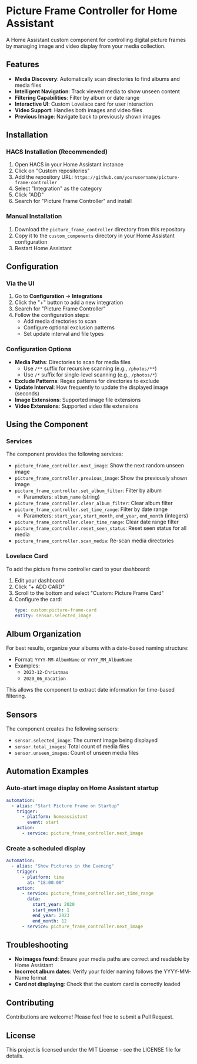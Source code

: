# Picture Frame Controller for Home Assistant

A Home Assistant custom component for controlling digital picture frames by managing image and video display from your media collection.

## Features

- **Media Discovery**: Automatically scan directories to find albums and media files
- **Intelligent Navigation**: Track viewed media to show unseen content
- **Filtering Capabilities**: Filter by album or date range
- **Interactive UI**: Custom Lovelace card for user interaction
- **Video Support**: Handles both images and video files
- **Previous Image**: Navigate back to previously shown images

## Installation

### HACS Installation (Recommended)

1. Open HACS in your Home Assistant instance
2. Click on "Custom repositories"
3. Add the repository URL: `https://github.com/yourusername/picture-frame-controller`
4. Select "Integration" as the category
5. Click "ADD"
6. Search for "Picture Frame Controller" and install

### Manual Installation

1. Download the `picture_frame_controller` directory from this repository
2. Copy it to the `custom_components` directory in your Home Assistant configuration
3. Restart Home Assistant

## Configuration

### Via the UI

1. Go to **Configuration** → **Integrations**
2. Click the "+" button to add a new integration
3. Search for "Picture Frame Controller"
4. Follow the configuration steps:
   - Add media directories to scan
   - Configure optional exclusion patterns
   - Set update interval and file types

### Configuration Options

- **Media Paths**: Directories to scan for media files
  - Use `/**` suffix for recursive scanning (e.g., `/photos/**`)
  - Use `/*` suffix for single-level scanning (e.g., `/photos/*`)
- **Exclude Patterns**: Regex patterns for directories to exclude
- **Update Interval**: How frequently to update the displayed image (seconds)
- **Image Extensions**: Supported image file extensions
- **Video Extensions**: Supported video file extensions

## Using the Component

### Services

The component provides the following services:

- `picture_frame_controller.next_image`: Show the next random unseen image
- `picture_frame_controller.previous_image`: Show the previously shown image
- `picture_frame_controller.set_album_filter`: Filter by album
  - Parameters: `album_name` (string)
- `picture_frame_controller.clear_album_filter`: Clear album filter
- `picture_frame_controller.set_time_range`: Filter by date range
  - Parameters: `start_year`, `start_month`, `end_year`, `end_month` (integers)
- `picture_frame_controller.clear_time_range`: Clear date range filter
- `picture_frame_controller.reset_seen_status`: Reset seen status for all media
- `picture_frame_controller.scan_media`: Re-scan media directories

### Lovelace Card

To add the picture frame controller card to your dashboard:

1. Edit your dashboard
2. Click "+ ADD CARD"
3. Scroll to the bottom and select "Custom: Picture Frame Card"
4. Configure the card:
   ```yaml
   type: custom:picture-frame-card
   entity: sensor.selected_image
   ```

## Album Organization

For best results, organize your albums with a date-based naming structure:

- Format: `YYYY-MM-AlbumName` or `YYYY_MM_AlbumName`
- Examples:
  - `2023-12-Christmas`
  - `2020_06_Vacation`

This allows the component to extract date information for time-based filtering.

## Sensors

The component creates the following sensors:

- `sensor.selected_image`: The current image being displayed
- `sensor.total_images`: Total count of media files
- `sensor.unseen_images`: Count of unseen media files

## Automation Examples

### Auto-start image display on Home Assistant startup

```yaml
automation:
  - alias: "Start Picture Frame on Startup"
    trigger:
      - platform: homeassistant
        event: start
    action:
      - service: picture_frame_controller.next_image
```

### Create a scheduled display

```yaml
automation:
  - alias: "Show Pictures in the Evening"
    trigger:
      - platform: time
        at: "18:00:00"
    action:
      - service: picture_frame_controller.set_time_range
        data:
          start_year: 2020
          start_month: 1
          end_year: 2023
          end_month: 12
      - service: picture_frame_controller.next_image
```

## Troubleshooting

- **No images found**: Ensure your media paths are correct and readable by Home Assistant
- **Incorrect album dates**: Verify your folder naming follows the YYYY-MM-Name format
- **Card not displaying**: Check that the custom card is correctly loaded

## Contributing

Contributions are welcome! Please feel free to submit a Pull Request.

## License

This project is licensed under the MIT License - see the LICENSE file for details.